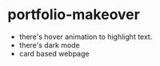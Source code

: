 # portfolio-makeover
* there's hover animation to highlight text.
* there's dark mode
* card based webpage
  
